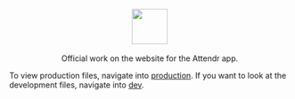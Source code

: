<p align=center>
  <img src="https://attendr.app/assets/img/attendr-logo.png" height="64">
  <br><br>Official work on the website for the Attendr app.
</p>

To view production files, navigate into [production](./production/). If you want to look at the development files, navigate into [dev](./dev/).